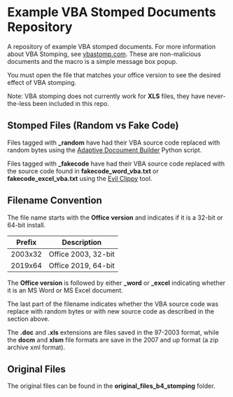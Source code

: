 # Example VBA Stomped Documents Repository

A repository of example VBA stomped documents. For more information about VBA Stomping, see [vbastomp.com](https://vbastomp.com). These are non-malicious documents and the macro is a simple message box popup.

You must open the file that matches your office version to see the desired effect of VBA stomping.

Note: VBA stomping does not currently work for **XLS** files, they have never-the-less been included in this repo.

## Stomped Files (Random vs Fake Code)

Files tagged with **_random** have had their VBA source code replaced with random bytes using the [Adaptive Docoument Builder](https://github.com/haroldogden/adb) Python script.

Files tagged with **_fakecode** have had their VBA source code replaced with the source code found in **fakecode_word_vba.txt** or **fakecode_excel_vba.txt** using the [Evil Clippy](https://github.com/outflanknl/EvilClippy) tool.

## Filename Convention

The file name starts with the **Office version** and indicates if it is a 32-bit or 64-bit install.

Prefix|Description
---|---
2003x32|Office 2003, 32-bit
2019x64|Office 2019, 64-bit

The **Office version** is followed by either **_word** or **_excel** indicating whether it is an MS Word or MS Excel document.

The last part of the filename indicates whether the VBA source code was replace with random bytes or with new source code as described in the section above.

The **.doc** and **.xls** extensions are files saved in the 97-2003 format, while the **docm** and **xlsm** file formats are save in the 2007 and up format (a zip archive xml format).

## Original Files

The original files can be found in the **original_files_b4_stomping** folder.
